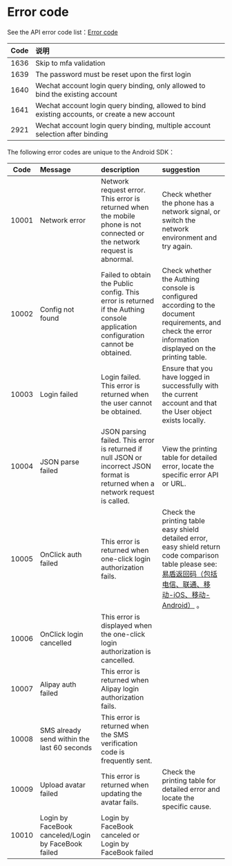# Error code

<LastUpdated/>

See the API error code list：[Error code](https://docs.authing.cn/v2/en/reference/error-code.html)

| Code | 说明                                                         |
| :--: | :----------------------------------------------------------- |
| 1636 | Skip to mfa validation                                       |
| 1639 | The password must be reset upon the first login              |
| 1640 | Wechat account login query binding, only allowed to bind the existing account |
| 1641 | Wechat account login query binding, allowed to bind existing accounts, or create a new account |
| 2921 | Wechat account login query binding, multiple account selection after binding |

The following error codes are unique to the Android SDK：

| Code  | Message                                             | description                                                  | suggestion                                                   |
| :---: | :-------------------------------------------------- | :----------------------------------------------------------- | :----------------------------------------------------------- |
| 10001 | Network error                                       | Network request error. This error is returned when the mobile phone is not connected or the network request is abnormal. | Check whether the phone has a network signal, or switch the network environment and try again. |
| 10002 | Config not found                                    | Failed to obtain the Public config. This error is returned if the Authing console application configuration cannot be obtained. | Check whether the Authing console is configured according to the document requirements, and check the error information displayed on the printing table. |
| 10003 | Login failed                                        | Login failed. This error is returned when the user cannot be obtained. | Ensure that you have logged in successfully with the current account and that the User object exists locally. |
| 10004 | JSON parse failed                                   | JSON parsing failed. This error is returned if null JSON or incorrect JSON format is returned when a network request is called. | View the printing table for detailed error, locate the specific error API or URL. |
| 10005 | OnClick auth failed                                 | This error is returned when one-click login authorization fails. | Check the printing table easy shield detailed error, easy shield return code comparison table please see:[易盾返回码（包括电信、联通、移动-iOS、移动-Android）](https://support.dun.163.com/documents/287305921855672320?docId=314946816851496960) 。 |
| 10006 | OnClick login cancelled                             | This error is displayed when the one-click login authorization is cancelled. |                                                              |
| 10007 | Alipay auth failed                                  | This error is returned when Alipay login authorization fails. |                                                              |
| 10008 | SMS already send within the last 60 seconds         | This error is returned when the SMS verification code is frequently sent. |                                                              |
| 10009 | Upload avatar failed                                | This error is returned when updating the avatar fails.       | Check the printing table for detailed error and locate the specific cause. |
| 10010 | Login by FaceBook canceled/Login by FaceBook failed | Login by FaceBook canceled or Login by FaceBook failed       |                                                              |
